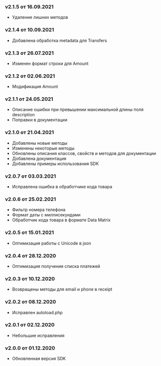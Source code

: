 ### v2.1.5 от 16.09.2021
* Удаление лишних методов

### v2.1.4 от 10.09.2021
* Добавлена обработка metadata для Transfers

### v2.1.3 от 26.07.2021
* Изменен формат строки для Amount

### v2.1.2 от 02.06.2021
* Модификация Amount

### v2.1.1 от 24.05.2021
* Описание ошибки при превышении максимальной длины поля description
* Поправки в документации

### v2.1.0 от 21.04.2021
* Добавлены новые методы
* Изменены некоторые методы
* Обновлены описания классов, свойств и методов для документации
* Добавлена документация
* Добавлены примеры использования SDK

### v2.0.7 от 03.03.2021
* Исправлена ошибка в обработчике кода товара

### v2.0.6 от 25.02.2021
* Фильтр номера телефона
* Формат даты с миллисекундами
* Обработчик кода товара в формате Data Matrix

### v2.0.5 от 15.01.2021
* Оптимизация работы с Unicode в json

### v2.0.4 от 28.12.2020
* Оптимизация получения списка платежей

### v2.0.3 от 10.12.2020
* Возвращены методы для email и phone в receipt

### v2.0.2 от 08.12.2020
* Исправлен autoload.php

### v2.0.1 от 02.12.2020
* Небольшие исправления

### v2.0.0 от 01.12.2020
* Обновленная версия SDK
